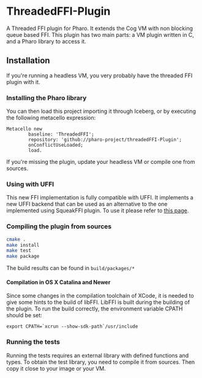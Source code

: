 # ThreadedFFI-Plugin

A Threaded FFI plugin for Pharo. It extends the Cog VM with non blocking queue based FFI.
This plugin has two main parts: a VM plugin written in C, and a Pharo library to access it.

## Installation

If you're running a headless VM, you very probably have the threaded FFI plugin with it.

### Installing the Pharo library

You can then load this project importing it through Iceberg, or by executing the following metacello expression:

```smalltalk
Metacello new
		baseline: 'ThreadedFFI';
		repository: 'github://pharo-project/threadedFFI-Plugin';
		onConflictUseLoaded;
		load.
```

If you're missing the plugin, update your headless VM or compile one from sources.

### Using with UFFI

This new FFI implementation is fully compatible with UFFI. 
It implements a new UFFI backend that can be used as an alternative to the one implemented using SqueakFFI plugin. 
To use it please refer to [this page](./usingWithFFI.md).

### Compiling the plugin from sources

```bash
cmake .
make install
make test
make package
```
The build results can be found in `build/packages/*`

#### Compilation in OS X Catalina and Newer

Since some changes in the compilation toolchain of XCode, it is needed to give some hints to the build of libFFI. 
LibFFI is built during the building of the plugin.
To run the build correctly, the environment variable CPATH should be set: 

```
export CPATH=`xcrun --show-sdk-path`/usr/include
```

### Running the tests

Running the tests requires an external library with defined functions and types.
To obtain the test library, you need to compile it from sources.
Then copy it close to your image or your VM.
